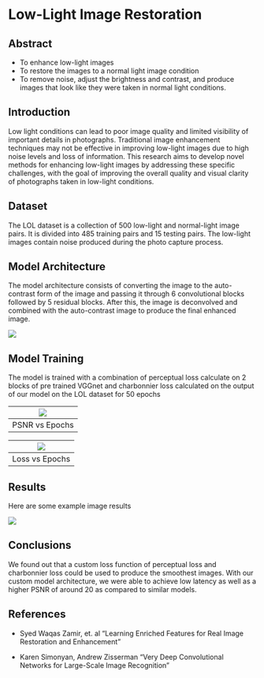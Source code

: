 # Low-Light Image Restoration

## **Abstract**

- To enhance low-light images
- To restore the images to a normal light image condition
- To remove noise, adjust the brightness and contrast, and produce images that look like they were taken in normal light conditions.

## **Introduction**

Low light conditions can lead to poor image quality and limited visibility of important details in photographs. Traditional image enhancement techniques may not be effective in improving low-light images due to high noise levels and loss of information. This research aims to develop novel methods for enhancing low-light images by addressing these specific challenges, with the goal of improving the overall quality and visual clarity of photographs taken in low-light conditions.

## **Dataset**

The LOL dataset is a collection of 500 low-light and normal-light image pairs. It is divided into 485 training pairs and 15 testing pairs. The low-light images contain noise produced during the photo capture process.

## **Model Architecture**

The model architecture consists of converting the image to the auto-contrast form of the image and passing it through 6 convolutional blocks followed by 5 residual blocks. After this, the image is deconvolved and combined with the auto-contrast image to produce the final enhanced image.

![](https://miro.medium.com/v2/resize:fit:640/format:webp/1*RRZb2RVq7DN0UjGlvbwX5Q.png)

## **Model Training**

The model is trained with a combination of perceptual loss calculate on 2 blocks of pre trained VGGnet and charbonnier loss calculated on the output of our model on the LOL dataset for 50 epochs

| ![](https://miro.medium.com/v2/resize:fit:640/format:webp/1*uffFBFblsUsvZoragIJM6w.jpeg) |
| :--------------------------------------------------------------------------------------: |
|                                      PSNR vs Epochs                                      |

| ![](https://miro.medium.com/v2/resize:fit:640/format:webp/1*vmf1CYpusTvcFJFzYJ5t5w.jpeg) |
| :--------------------------------------------------------------------------------------: |
|                                      Loss vs Epochs                                      |

## **Results**

Here are some example image results

![](https://miro.medium.com/v2/resize:fit:620/format:webp/1*urE3vJVJp9tSkIIG3Ld-MA.png)

## **Conclusions**

We found out that a custom loss function of perceptual loss and charbonnier loss could be used to produce the smoothest images.
With our custom model architecture, we were able to achieve low latency as well as a higher PSNR of around 20 as compared to similar models.

## **References**

- Syed Waqas Zamir, et. al “Learning Enriched Features for Real Image Restoration and Enhancement”

- Karen Simonyan, Andrew Zisserman “Very Deep Convolutional Networks for Large-Scale Image Recognition”
